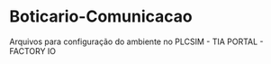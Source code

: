# Boticario-Comunicacao

Arquivos para configuração do ambiente no PLCSIM - TIA PORTAL - FACTORY IO
 
